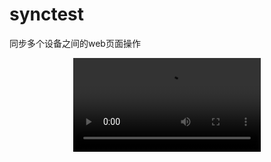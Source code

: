 # synctest

同步多个设备之间的web页面操作

<div style="text-align:center;">
<video src="http://shalles.github.io/assets/video/synctest/servermock_synctest.mp4" style="margin:auto; max-width:600;">
</video>
</div>